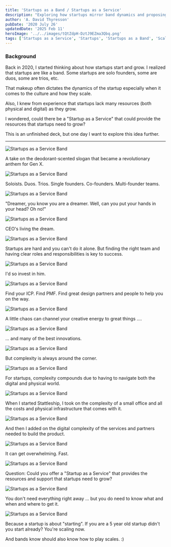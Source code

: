 ```yaml
---
title: 'Startups as a Band / Startups as a Service'
description: "Exploring how startups mirror band dynamics and proposing a 'Startup as a Service' model to provide essential resources for growth."
author: 'A. David Thyresson'
pubDate: '2020 July 26'
updatedDate: '2025 Feb 11'
heroImage: '../../images/tQtZdpH-DztJ9EZma3Qbq.png'
tags: ['Startups as a Service', 'Startups', 'Startups as a Band', 'Scaleups']
---
```


### Background

Back in 2020, I started thinking about how startups start and grow. I realized that startups are like a band. Some startups are solo founders, some are duos, some are trios, etc.

That makeup often dictates the dynamics of the startup especially when it comes to the culture and how they scale.

Also, I knew from experience that startups lack many resources (both physical and digital) as they grow.

I wondered, could there be a "Startup as a Service" that could provide the resources that startups need to grow?

This is an unfinished deck, but one day I want to explore this idea further.

---

![Startups as a Service Band](../../images/startup-as-a-service/startup-as-a-service.001.jpeg)

A take on the deodorant-scented slogan that became a revolutionary anthem for Gen X.

![Startups as a Service Band](../../images/startup-as-a-service/startup-as-a-service.002.jpeg)

Soloists. Duos. Trios.
Single founders. Co-founders. Multi-founder teams.

![Startups as a Service Band](../../images/startup-as-a-service/startup-as-a-service.003.jpeg)

"Dreamer, you know you are a dreamer.
Well, can you put your hands in your head? Oh no!"

![Startups as a Service Band](../../images/startup-as-a-service/startup-as-a-service.004.jpeg)

CEO's living the dream.

![Startups as a Service Band](../../images/startup-as-a-service/startup-as-a-service.005.jpeg)

Startups are hard and you can't do it alone. But finding the right team and having clear roles and responsibilities is key to success.

![Startups as a Service Band](../../images/startup-as-a-service/startup-as-a-service.006.jpeg)

I'd so invest in him.

![Startups as a Service Band](../../images/startup-as-a-service/startup-as-a-service.007.jpeg)

Find your ICP. Find PMF. Find great design partners and people to help you on the way.

![Startups as a Service Band](../../images/startup-as-a-service/startup-as-a-service.008.jpeg)

A little chaos can channel your creative energy to great things ....

![Startups as a Service Band](../../images/startup-as-a-service/startup-as-a-service.009.jpeg)

... and many of the best innovations.

![Startups as a Service Band](../../images/startup-as-a-service/startup-as-a-service.010.jpeg)

But complexity is always around the corner.

![Startups as a Service Band](../../images/startup-as-a-service/startup-as-a-service.011.jpeg)

For startups, complexity compounds due to having to navigate both the digital and physical world.

![Startups as a Service Band](../../images/startup-as-a-service/startup-as-a-service.012.jpeg)

When I started Stattleship, I took on the complexity of a small office and all the costs and physical infrastructure that comes with it.

![Startups as a Service Band](../../images/startup-as-a-service/startup-as-a-service.013.jpeg)

And then I added on the digital complexity of the services and partners needed to build the product.

![Startups as a Service Band](../../images/startup-as-a-service/startup-as-a-service.014.jpeg)

It can get overwhelming. Fast.

![Startups as a Service Band](../../images/startup-as-a-service/startup-as-a-service.019.jpeg)

Question: Could you offer a "Startup as a Service" that provides the resources and support that startups need to grow?

![Startups as a Service Band](../../images/startup-as-a-service/startup-as-a-service.020.jpeg)

You don't need everything right away ... but you do need to know what and when and where to get it.

![Startups as a Service Band](../../images/startup-as-a-service/startup-as-a-service.021.jpeg)

Because a startup is about "starting". If you are a 5 year old startup didn't you start already? You're scaling now.

And bands know should also know how to play scales. :)
